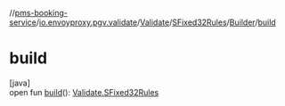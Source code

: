 //[pms-booking-service](../../../../../index.md)/[io.envoyproxy.pgv.validate](../../../index.md)/[Validate](../../index.md)/[SFixed32Rules](../index.md)/[Builder](index.md)/[build](build.md)

# build

[java]\
open fun [build](build.md)(): [Validate.SFixed32Rules](../index.md)